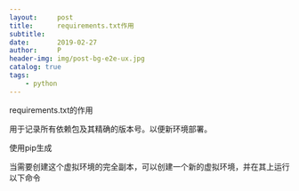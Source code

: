 ```yaml
---
layout:     post
title:      requirements.txt作用
subtitle:   
date:       2019-02-27
author:     P
header-img: img/post-bg-e2e-ux.jpg
catalog: true
tags:
    - python
---
```

requirements.txt的作用

用于记录所有依赖包及其精确的版本号。以便新环境部署。

使用pip生成

当需要创建这个虚拟环境的完全副本，可以创建一个新的虚拟环境，并在其上运行以下命令
